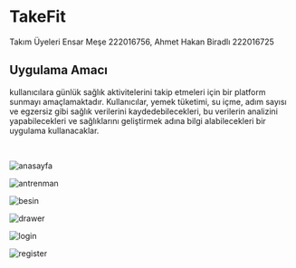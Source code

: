 # TakeFit
Takım Üyeleri
Ensar Meşe 222016756, Ahmet Hakan Biradlı 222016725
## Uygulama Amacı 
kullanıcılara günlük sağlık aktivitelerini takip etmeleri için bir platform sunmayı amaçlamaktadır. 
Kullanıcılar, yemek tüketimi, su içme, adım sayısı ve egzersiz gibi sağlık verilerini kaydedebilecekleri, 
bu verilerin analizini yapabilecekleri ve sağlıklarını geliştirmek adına bilgi alabilecekleri bir uygulama kullanacaklar.

 <br/>
 
 
![anasayfa](https://github.com/ensarmese/takeFit/assets/149183841/d0825ed7-0837-4119-a381-75a81d022abc)

![antrenman](https://github.com/ensarmese/takeFit/assets/149183841/9e49d955-4419-4752-84b9-00131839ec1b)

![besin](https://github.com/ensarmese/takeFit/assets/149183841/bc27b6f3-2085-402f-8e2e-cbeea571807b)

![drawer](https://github.com/ensarmese/takeFit/assets/149183841/331d0660-3930-4550-98a8-5cbb047ce4af)

![login](https://github.com/ensarmese/takeFit/assets/149183841/181c9d61-d48b-4399-b104-1e881624a5d3)

![register](https://github.com/ensarmese/takeFit/assets/149183841/01588925-fe3d-4175-812f-64f838abd311)
